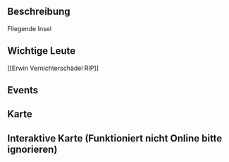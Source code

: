 ## Beschreibung
Fliegende Insel

## Wichtige Leute
[[Erwin Vernichterschädel RIP]]

## Events


## Karte


## Interaktive Karte (Funktioniert nicht Online bitte ignorieren)
